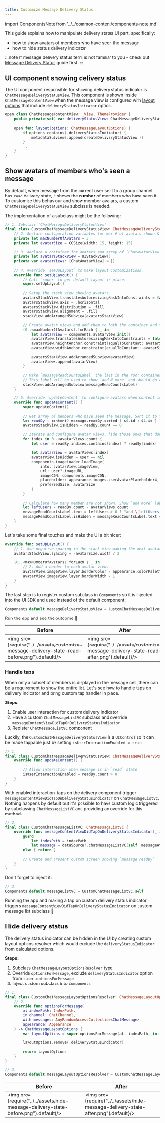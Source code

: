 ```yaml
---
title: Customize Message Delivery Status
---
```


import ComponentsNote from '../../common-content/components-note.md'

This guide explains how to manipulate delivery status UI part, specifically:
- how to show avatars of members who have seen the message
- how to hide status delivery indicator

:::note
If message delivery status term is not familiar to you - check out [Message Delivery Status](./message-list-delivery-status.md) guide first. 
:::

## UI component showing delivery status

The UI component responsible for showing delivery status indicator is `ChatMessageDeliveryStatusView`. This component is shown inside `ChatMessageContentView` when the message view is configured with [layout options](../views/message-layout-options-resolver.md)  that include `deliveryStatusIndicator` option.

```swift
open class ChatMessageContentView: _View, ThemeProvider {
    public private(set) var deliveryStatusView: ChatMessageDeliveryStatusView?
    
    open func layout(options: ChatMessageLayoutOptions) {
        if options.contains(.deliveryStatusIndicator) {
            metadataSubviews.append(createDeliveryStatusView())
        }
        ...
    }
}
```

## Show avatars of members who's seen a message

By default, when message from the current user sent to a group channel has `read` delivery state, it shows the **number** of members who have seen it.
To customize this behaviour and show member avatars, a custom `ChatMessageDeliveryStatusView` subclass is needed.

The implementation of a subclass might be the following:

```swift
// 1. Subclass `ChatMessageDeliveryStatusView` 
final class CustomChatMessageDeliveryStatusView: ChatMessageDeliveryStatusView {
    // 2. Declare configuration variables for max # of avatars shown & the avatar size
    private let maxNumberOfAvatars = 3
    private let avatarSize = CGSize(width: 15, height: 15)
    
    // 3. Declare a container for avatars and array of `ChatAvatarView` to have easy access to avatar views.
    private let avatarsStackView = UIStackView()
    private var avatarViews: [ChatAvatarView] = []
    
    // 4. Override `setUpLayout` to make layout customizations.
    override func setUpLayout() {
        // Call `super` to get default layout in place.
        super.setUpLayout()
        
        // Setup the stack view showing avatars.
        avatarsStackView.translatesAutoresizingMaskIntoConstraints = false
        avatarsStackView.axis = .horizontal
        avatarsStackView.distribution = .fill
        avatarsStackView.alignment = .fill
        stackView.addArrangedSubview(avatarsStackView)
        
        // Create avatar views and add them to both the container and the array.
        (0..<maxNumberOfAvatars).forEach { _ in
            let avatarView = components.avatarView.init()
            avatarView.translatesAutoresizingMaskIntoConstraints = false
            avatarView.heightAnchor.constraint(equalToConstant: avatarSize.height).isActive = true
            avatarView.widthAnchor.constraint(equalToConstant: avatarSize.width).isActive = true
            
            avatarsStackView.addArrangedSubview(avatarView)
            avatarViews.append(avatarView)
        }
        
        // Make `messageReadСountsLabel` the last in the root container. 
        // This label will be used to show `and N more` and should go after the avatars in the UI.
        stackView.addArrangedSubview(messageReadСountsLabel)
    }

    // 5. Override `updateContent` to configure avatars when content is updated.
    override func updateContent() {
        super.updateContent()
        
        // Get array of members who have seen the message. Sort it to fix the order.
        let readBy = content?.message.readBy.sorted { $0.id < $1.id } ?? []
        avatarsStackView.isHidden = readBy.count == 0
        
        // Iterate and configure avatar views, hide those ones that don't have a user to show.
        for index in 0..<avatarViews.count {
            let user = readBy.indices.contains(index) ? readBy[index] : nil
            
            let avatarView = avatarViews[index]
            avatarView.isHidden = user == nil
            components.imageLoader.loadImage(
                into: avatarView.imageView,
                url: user?.imageURL,
                imageCDN: components.imageCDN,
                placeholder: appearance.images.userAvatarPlaceholder4,
                preferredSize: avatarSize
            )
        }
        
        // Calculate how many member are not shown. Show `and more` label if not users are shown.
        let leftUsers = readBy.count - avatarViews.count
        messageReadСountsLabel.text = leftUsers > 0 ? "and \(leftUsers) more" : nil
        messageReadСountsLabel.isHidden = messageReadСountsLabel.text == nil
    }
}
```

Let's take some final touches and make the UI a bit nicer:
```swift
override func setUpLayout() {    
    // 1. Use negative spacing in the stack view making the next avatar overlapping the previous one.
    avatarsStackView.spacing = -avatarSize.width / 2
    
    (0..<maxNumberOfAvatars).forEach { _ in
        // 2. Add a border to each avatar view.
        avatarView.imageView.layer.borderColor = appearance.colorPalette.background6.cgColor
        avatarView.imageView.layer.borderWidth = 1
    }
}
```

The last step is to register custom subclass in `Components` so it is injected into the UI SDK and used instead of the default component: 
```swift
Components.default.messageDeliveryStatusView = CustomChatMessageDeliveryStatusView.self
```

Run the app and see the outcome 🎉

| Before  | After |
| ------------- | ------------- |
| <img src={require("../../assets/customize-message-delivery-state-read-before.png").default}/> | <img src={require("../../assets/customize-message-delivery-state-read-after.png").default}/> |

### Handle taps

When only a subset of members is displayed in the message cell, there can be a requirement to show the entire list. 
Let's see how to handle taps on delivery indicator and bring custom tap handler in place.

**Steps**:
1. Enable user interaction for custom delivery indicator
2. Have a custom `ChatMessageListVC` subclass and override `messageContentViewDidTapOnDeliveryStatusIndicator`
4. Register `ChatMessageListVC` component

Luckily, the `CustomChatMessageDeliveryStatusView` is a `UIControl` so it can be made tappable just by setting `isUserInteractionEnabled = true`:
```swift
// 1.
final class CustomChatMessageDeliveryStatusView: ChatMessageDeliveryStatusView {
    override func updateContent() {
        ... 
        // Allow interaction when message is in `read` state.
        isUserInteractionEnabled = readBy.count > 0
    }
}
```

With enabled interaction, taps on the delivery component trigger `messageContentViewDidTapOnDeliveryStatusIndicator` on `ChatMessageListVC`. 
Nothing happens by default but it's possible to have custom logic triggered by subclassing `ChatMessageListVC` and providing an override for this method.
```swift
// 2.
final class CustomChatMessageListVC: ChatMessageListVC {
    override func messageContentViewDidTapOnDeliveryStatusIndicator(_ indexPath: IndexPath?) {
        guard
            let indexPath = indexPath,
            let message = dataSource?.chatMessageListVC(self, messageAt: indexPath)
        else { return }
        
        // Create and present custom screen showing `message.readBy`
    }
}
```

Don't forget to inject it:
```swift
// 3.
Components.default.messageListVC = CustomChatMessageListVC.self
```

Running the app and making a tap on custom delivery status indicator triggers `messageContentViewDidTapOnDeliveryStatusIndicator` on custom message list subclass 🎉

## Hide delivery status

The delivery status indicator can be hidden in the UI by creating custom layout options resolver which would exclude the `deliveryStatusIndicator` from calculated options.

**Steps:**
1. Subclass `ChatMessageLayoutOptionsResolver` type
1. Override `optionsForMessage`, exclude `deliveryStatusIndicator` option from `super.optionsForMessage` 
1. Inject custom subclass into `Components`

```swift
// 1.
final class CustomChatMessageLayoutOptionsResolver: ChatMessageLayoutOptionsResolver {
    // 2.
    override func optionsForMessage(
        at indexPath: IndexPath,
        in channel: ChatChannel,
        with messages: AnyRandomAccessCollection<ChatMessage>,
        appearance: Appearance
    ) -> ChatMessageLayoutOptions {
        var layoutOptions = super.optionsForMessage(at: indexPath, in: channel, with: messages, appearance: appearance)
        
        layoutOptions.remove(.deliveryStatusIndicator)
        
        return layoutOptions
    }
}

// 3.
Components.default.messageLayoutOptionsResolver = CustomChatMessageLayoutOptionsResolver()
```

| Before  | After |
| ------------- | ------------- |
| <img src={require("../../assets/hide-message-delivery-state-before.png").default}/> | <img src={require("../../assets/hide-message-delivery-state-after.png").default}/> |

<ComponentsNote />

